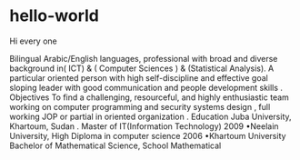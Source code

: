 # hello-world
Hi every one

Bilingual Arabic/English languages, professional with broad and diverse background in( ICT) &amp; ( Computer  Sciences ) &amp; (Statistical Analysis). A particular oriented person with high self-discipline and effective goal sloping leader with good communication and people development skills .   Objectives  To find a challenging, resourceful, and highly enthusiastic team working on computer programming and security systems design , full working JOP or partial in oriented organization  . Education    Juba University, Khartoum, Sudan . Master of IT(Information Technology) 2009   •Neelain University, High Diploma in computer science 2006   •Khartoum University Bachelor of Mathematical Science, School Mathematical 
